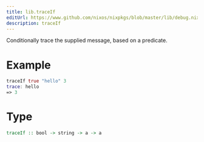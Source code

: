 ```yaml
---
title: lib.traceIf
editUrl: https://www.github.com/nixos/nixpkgs/blob/master/lib/debug.nix#L55C5
description: traceIf
---
```


Conditionally trace the supplied message, based on a predicate.

# Example

```nix
traceIf true "hello" 3
trace: hello
=> 3
```

# Type

```haskell
traceIf :: bool -> string -> a -> a
```
